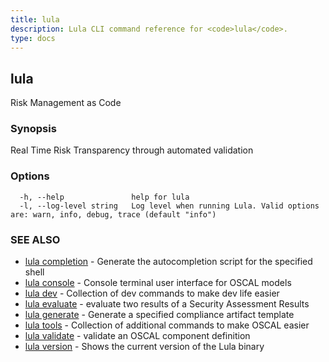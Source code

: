 ```yaml
---
title: lula
description: Lula CLI command reference for <code>lula</code>.
type: docs
---
```

## lula

Risk Management as Code

### Synopsis

Real Time Risk Transparency through automated validation

### Options

```
  -h, --help               help for lula
  -l, --log-level string   Log level when running Lula. Valid options are: warn, info, debug, trace (default "info")
```

### SEE ALSO

* [lula completion](/cli/cli-commands/lula_completion/)	 - Generate the autocompletion script for the specified shell
* [lula console](/cli/cli-commands/lula_console/)	 - Console terminal user interface for OSCAL models
* [lula dev](/cli/cli-commands/lula_dev/)	 - Collection of dev commands to make dev life easier
* [lula evaluate](/cli/cli-commands/lula_evaluate/)	 - evaluate two results of a Security Assessment Results
* [lula generate](/cli/cli-commands/lula_generate/)	 - Generate a specified compliance artifact template
* [lula tools](/cli/cli-commands/lula_tools/)	 - Collection of additional commands to make OSCAL easier
* [lula validate](/cli/cli-commands/lula_validate/)	 - validate an OSCAL component definition
* [lula version](/cli/cli-commands/lula_version/)	 - Shows the current version of the Lula binary

